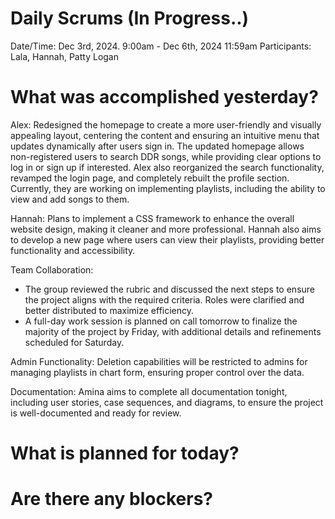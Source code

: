 # Daily Scrums (In Progress..)

Date/Time: Dec 3rd, 2024. 9:00am - Dec 6th, 2024 11:59am
Participants: Lala, Hannah, Patty Logan

# What was accomplished yesterday?

Alex: Redesigned the homepage to create a more user-friendly and visually appealing layout, centering the content and ensuring an intuitive menu that updates dynamically after users sign in. The updated homepage allows non-registered users to search DDR songs, while providing clear options to log in or sign up if interested. Alex also reorganized the search functionality, revamped the login page, and completely rebuilt the profile section. Currently, they are working on implementing playlists, including the ability to view and add songs to them.  

Hannah: Plans to implement a CSS framework to enhance the overall website design, making it cleaner and more professional. Hannah also aims to develop a new page where users can view their playlists, providing better functionality and accessibility.  

Team Collaboration:
- The group reviewed the rubric and discussed the next steps to ensure the project aligns with the required criteria. Roles were clarified and better distributed to maximize efficiency.  
- A full-day work session is planned on call tomorrow to finalize the majority of the project by Friday, with additional details and refinements scheduled for Saturday.  

Admin Functionality: Deletion capabilities will be restricted to admins for managing playlists in chart form, ensuring proper control over the data.  

Documentation: Amina aims to complete all documentation tonight, including user stories, case sequences, and diagrams, to ensure the project is well-documented and ready for review.  

# What is planned for today?


# Are there any blockers?

